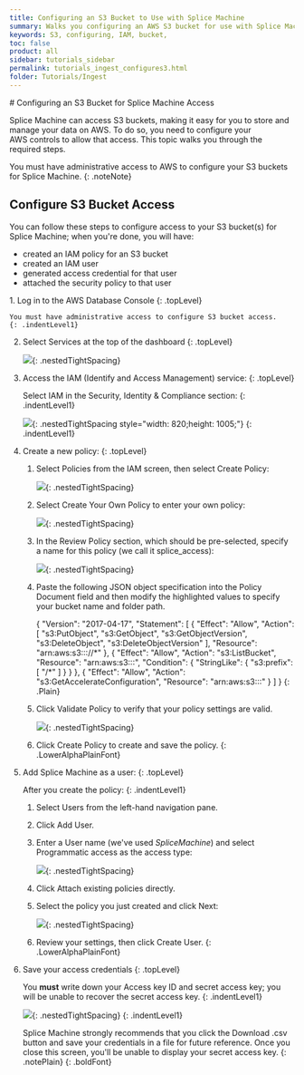 ```yaml
---
title: Configuring an S3 Bucket to Use with Splice Machine
summary: Walks you configuring an AWS S3 bucket for use with Splice Machine.
keywords: S3, configuring, IAM, bucket,
toc: false
product: all
sidebar: tutorials_sidebar
permalink: tutorials_ingest_configures3.html
folder: Tutorials/Ingest
---
```

<section>
<div class="TopicContent" data-swiftype-index="true" markdown="1">
# Configuring an S3 Bucket for Splice Machine Access

Splice Machine can access S3 buckets, making it easy for you to store
and manage your data on AWS. To do so, you need to configure your
AWS controls to allow that access. This topic walks you through the
required steps.

You must have administrative access to AWS to configure your S3 buckets
for Splice Machine.
{: .noteNote}

## Configure S3 Bucket Access

You can follow these steps to configure access to your S3 bucket(s) for Splice Machine; when you're done, you will have:

* created an IAM policy for an S3 bucket
* created an IAM user
* generated access credential for that user
* attached the security policy to that user

<div class="opsStepsList" markdown="1">
1.  Log in to the AWS Database Console
    {: .topLevel}

    You must have administrative access to configure S3 bucket access.
    {: .indentLevel1}

2.  Select <span class="ConsoleLink">Services</span> at the top of the
    dashboard
    {: .topLevel}

    ![](images/AWSServices.png){: .nestedTightSpacing}

3.  Access the IAM (Identify and Access Management) service:
    {: .topLevel}

    Select <span class="ConsoleLink">IAM</span> in the <span
    class="ConsoleLink">Security, Identity &amp; Compliance</span>
    section:
    {: .indentLevel1}

    ![](images/S3SelectIAM_820x1005.png){: .nestedTightSpacing
    style="width: 820;height: 1005;"}
    {: .indentLevel1}

4.  Create a new policy:
    {: .topLevel}

    1.  Select <span class="ConsoleLink">Policies</span> from the
        IAM screen, then select <span class="ConsoleLink">Create
        Policy:</span>

        ![](images/AWSIAMPolicies.png){: .nestedTightSpacing}

    2.  Select <span class="ConsoleLink">Create Your Own Policy</span>
        to enter your own policy:

        ![](images/AWSIAMCreatePolicy.png){: .nestedTightSpacing}

    3.  In the <span class="ConsoleLink">Review Policy</span> section,
        which should be pre-selected, specify a name for this policy (we
        call it <span class="CodeItalicFont">splice_access</span>):

        ![](images/AWSIAMNamePolicy.png){: .nestedTightSpacing}

    4.  Paste the following JSON object specification into the <span
        class="ConsoleLink">Policy Document</span> field and then modify
        the highlighted values to specify your bucket name and folder
        path.

        <div class="preWrapperWide" markdown="1">
            {
                "Version": "2017-04-17",
                "Statement": [
                    {
                        "Effect": "Allow",
                        "Action": [
                          "s3:PutObject",
                          "s3:GetObject",
                          "s3:GetObjectVersion",
                          "s3:DeleteObject",
                          "s3:DeleteObjectVersion"
                        ],
                        "Resource": "arn:aws:s3:::<bucket_name>/<prefix>/*"
                    },
                    {
                        "Effect": "Allow",
                        "Action": "s3:ListBucket",
                        "Resource": "arn:aws:s3:::<bucket_name>",
                        "Condition": {
                            "StringLike": {
                                "s3:prefix": [
                                    "<prefix>/*"
                                ]
                            }
                        }
                    },
                    {
                        "Effect": "Allow",
                        "Action": "s3:GetAccelerateConfiguration",
                        "Resource": "arn:aws:s3:::<bucket_name>"
                    }
                ]
            }
        {: .Plain}

        </div>

    5.  Click <span class="ConsoleLink">Validate Policy</span> to verify
        that your policy settings are valid.

        ![](images/AWSIAMDoCreate.png){: .nestedTightSpacing}

    6.  Click <span class="ConsoleLink">Create Policy</span> to create
        and save the policy.
    {: .LowerAlphaPlainFont}

5.  Add Splice Machine as a user:
    {: .topLevel}

    After you create the policy:
    {: .indentLevel1}

    1.  Select <span class="ConsoleLink">Users</span> from the left-hand
        navigation pane.

    2.  Click <span class="ConsoleLink">Add User</span>.

    3.  Enter a <span class="ConsoleLink">User name</span> (we've used
        *SpliceMachine*) and select <span
        class="ConsoleLink">Programmatic access</span> as the access
        type:

        ![](images/AWSIAMAddUser1.png){: .nestedTightSpacing}

    4.  Click <span class="ConsoleLink">Attach existing policies
        directly</span>.

    5.  Select the policy you just created and click <span
        class="ConsoleLink">Next</span>:

        ![](images/AWSIAMAddUser3.png){: .nestedTightSpacing}

    6.  Review your settings, then click <span
        class="ConsoleLink">Create User</span>.
    {: .LowerAlphaPlainFont}

6.  Save your access credentials
    {: .topLevel}

    You **must** write down your Access key ID and secret access key;
    you will be unable to recover the secret access key.
    {: .indentLevel1}

    ![](images/AWSIAMAddUser4.png){: .nestedTightSpacing}
    {: .indentLevel1}

    <span class="important">Splice Machine strongly recommends</span>
    that you click the <span class="ConsoleLink">Download .csv</span>
    button and save your credentials in a file for future reference.
    Once you close this screen, you'll be unable to display your secret
    access key.
    {: .notePlain}
{: .boldFont}

</div>
</div>
</section>
